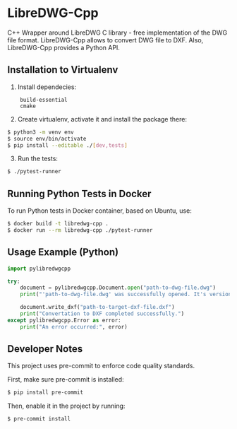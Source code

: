 # LibreDWG-Cpp
C++ Wrapper around LibreDWG C library - free implementation of the DWG file format.
LibreDWG-Cpp allows to convert DWG file to DXF.
Also, LibreDWG-Cpp provides a Python API.
## Installation to Virtualenv
1. Install dependecies:
```
    build-essential
    cmake
```
2. Create virtualenv, activate it and install the package there:
```bash
$ python3 -m venv env
$ source env/bin/activate
$ pip install --editable ./[dev,tests]
```
3. Run the tests:
```bash
$ ./pytest-runner
```
## Running Python Tests in Docker
To run Python tests in Docker container, based on Ubuntu, use:
```bash
$ docker build -t libredwg-cpp .
$ docker run --rm libredwg-cpp ./pytest-runner
```
## Usage Example (Python)
```python
import pylibredwgcpp

try:
    document = pylibredwgcpp.Document.open("path-to-dwg-file.dwg")
    print("'path-to-dwg-file.dwg' was successfully opened. It's version:", document.version())

    document.write_dxf("path-to-target-dxf-file.dxf")
    print("Convertation to DXF completed successfully.")
except pylibredwgcpp.Error as error:
    print("An error occurred:", error)
```
## Developer Notes

This project uses pre-commit to enforce code quality standards.

First, make sure pre-commit is installed:
```bash
$ pip install pre-commit
```
Then, enable it in the project by running:
```bash
$ pre-commit install
```
